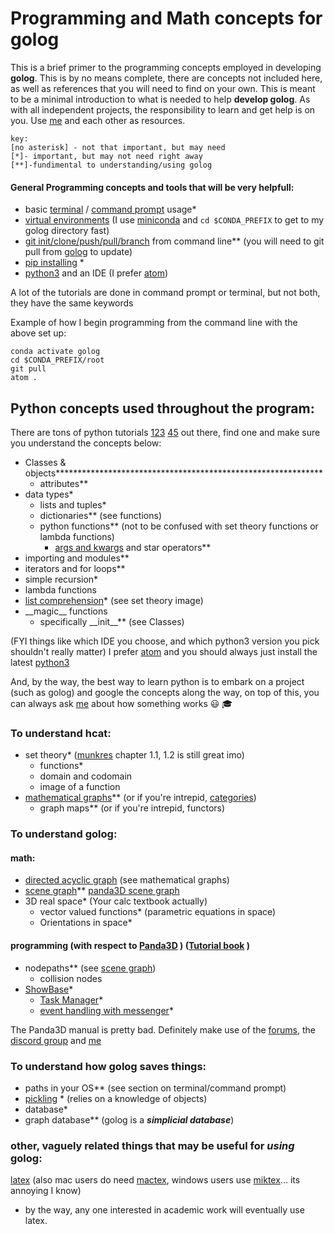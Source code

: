 # Programming and Math concepts for golog
This is a brief primer to the programming concepts employed in developing __golog__. This is by no means complete, there are concepts not included here, as well as references that you will need to find on your own. This is meant to be a minimal introduction to what is needed to help __develop golog__. As with all independent projects, the responsibility to learn and get help is on you. Use [me](nchrein@terpmail.umd.edu) and each other as resources.
```
key:
[no asterisk] - not that important, but may need
[*]- important, but may not need right away
[**]-fundimental to understanding/using golog
```
#### General Programming concepts and tools that will be very helpfull:
- basic [terminal](https://medium.com/@manujarvinen/learning-some-basic-terminal-commands-d478e7b8ffe4) / [command prompt](https://www.cs.princeton.edu/courses/archive/spr05/cos126/cmd-prompt.html) usage*
- [virtual environments](https://docs.conda.io/projects/conda/en/latest/user-guide/getting-started.html#managing-envs) (I use [miniconda](https://docs.conda.io/en/latest/miniconda.html) and  ```cd $CONDA_PREFIX``` to get to my golog directory fast)
- [git init/clone/push/pull/branch](https://guides.github.com/introduction/git-handbook/) from command line** (you will need to git pull from [golog](https://github.com/nopounch/golog) to update)
- [pip installing](https://datatofish.com/install-package-python-using-pip/) *
- [python3](https://www.python.org/downloads/release/python-374/)  and an IDE (I prefer [atom](https://riptutorial.com/atom-editor/example/31152/running-a--hello--world---program-in-python-using-atom-from-scratch))

A lot of the tutorials are done in command prompt or terminal, but not both, they have the same keywords

Example of how I begin programming from the command line with the above set up:
```
conda activate golog
cd $CONDA_PREFIX/root
git pull
atom .
```


## Python concepts used throughout the program:
There are tons of python tutorials [1](https://www.programiz.com/python-programming/tutorial)[2](https://www.guru99.com/python-tutorials.html)[3](https://www.w3schools.com/python/) [4](https://www.tutorialspoint.com/python/index.htm)[5](https://www.python-course.eu/python3_course.php) out there, find one and make sure you understand the concepts below:
- Classes & objects*************************************************************
  - attributes**
- data types*
  - lists and tuples*
  - dictionaries** (see functions)
  - python functions** (not to be confused with set theory functions or lambda functions)
    - [args and kwargs](https://www.digitalocean.com/community/tutorials/how-to-use-args-and-kwargs-in-python-3) and star operators**
- importing and modules**
- iterators and for loops**
- simple recursion*
- lambda functions
- [list comprehension](https://www.digitalocean.com/community/tutorials/understanding-list-comprehensions-in-python-3)* (see set theory image)
- \_\_magic__ functions
  - specifically \_\_init__** (see Classes)

(FYI things like which IDE you choose, and which python3 version you pick shouldn't really matter)
I prefer [atom](https://riptutorial.com/atom-editor/example/31152/running-a--hello--world---program-in-python-using-atom-from-scratch) and you should always just install the latest [python3](https://www.python.org/downloads/release/python-374/)

And, by the way, the best way to learn python is to embark on a project (such as golog) and google the concepts along the way, on top of this, you can always ask [me](nchrein@terpmail.umd.edu) about how something works :smiley: :mortar_board:

###  To understand hcat:
- set theory* ([munkres](https://anujitspenjoymath.files.wordpress.com/2018/05/topology-munkres.pdf) chapter 1.1, 1.2 is still great imo)
   - functions*
  - domain and codomain
  - image of a function
- [mathematical graphs](http://math.tut.fi/~ruohonen/GTE_kalvosarja.pdf)** (or if you're intrepid, [categories](https://d-nb.info/955028914/04))
  - graph maps** (or if you're intrepid, functors)


### To understand golog:
#### math:
- [directed acyclic graph](https://en.wikipedia.org/wiki/Directed_acyclic_graph) (see mathematical graphs)
- [scene graph](https://www.cs.utexas.edu/users/fussell/courses/cs354/lectures/lecture13.pdf)** [panda3D scene graph](https://www.cs.utexas.edu/users/fussell/courses/cs354/lectures/lecture13.pdf)
- 3D real space* (Your calc textbook actually)
   - vector valued functions* (parametric equations in space)
  - Orientations in space*


#### programming (with respect to [Panda3D](https://www.panda3d.org/) )    ([Tutorial book](https://grimfang-studio.org/data/books/book1/Panda3D%20Book%201.pdf) )
- nodepaths** (see [scene graph](https://www.panda3d.org/manual/?title=The_Scene_Graph#NodePaths))
  - collision nodes
- [ShowBase](https://www.panda3d.org/manual/?title=Starting_Panda3D)*
  - [Task Manager](https://www.panda3d.org/manual/?title=Tasks)*
  - [event handling with messenger](https://www.panda3d.org/manual/?title=Event_Handlers)*

The Panda3D manual is pretty bad. Definitely make use of the [forums](https://discourse.panda3d.org/), the [discord group](https://discordapp.com/invite/UyepRMm) and [me](nchrein@terpmail.umd.edu)


### To understand how golog saves things:
- paths in your OS** (see section on terminal/command prompt)
- [pickling](https://www.geeksforgeeks.org/understanding-python-pickling-example/) * (relies on a knowledge of objects)
- database*
- graph database** (golog is a __*simplicial database*__)


### other, vaguely related things that may be useful for *using* golog:
 [latex](https://www.latex-project.org/get/) (also mac users do need [mactex](http://www.tug.org/mactex/), windows users use [miktex](https://miktex.org/)... its annoying I know)
 - by the way, any one interested in academic work will eventually use latex.
